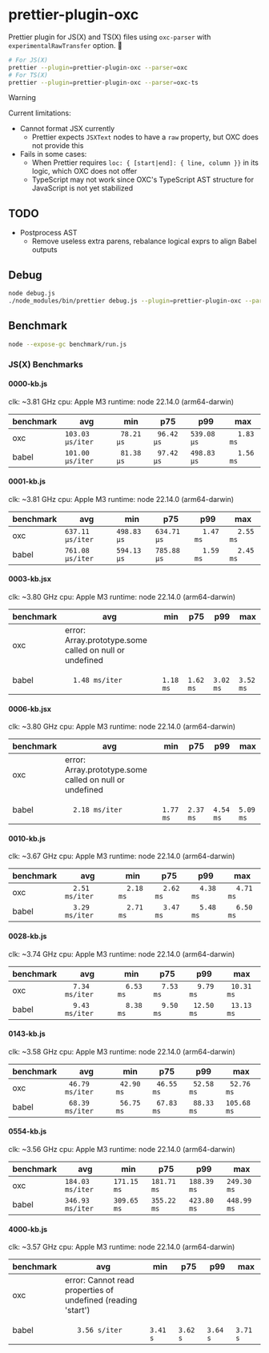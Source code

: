 # prettier-plugin-oxc

Prettier plugin for JS(X) and TS(X) files using `oxc-parser` with `experimentalRawTransfer` option. 🚀

```sh
# For JS(X)
prettier --plugin=prettier-plugin-oxc --parser=oxc
# For TS(X)
prettier --plugin=prettier-plugin-oxc --parser=oxc-ts
```

> [!WARNING]
> Current limitations:
> - Cannot format JSX currently
>   - Prettier expects `JSXText` nodes to have a `raw` property, but OXC does not provide this
> - Fails in some cases:
>   - When Prettier requires `loc: { [start|end]: { line, column }}` in its logic, which OXC does not offer
>   - TypeScript may not work since OXC's TypeScript AST structure for JavaScript is not yet stabilized

## TODO

- Postprocess AST
  - Remove useless extra parens, rebalance logical exprs to align Babel outputs

## Debug

```sh
node debug.js
./node_modules/bin/prettier debug.js --plugin=prettier-plugin-oxc --parser=oxc
```

## Benchmark

```sh
node --expose-gc benchmark/run.js
```

### JS(X) Benchmarks
#### 0000-kb.js
clk: ~3.81 GHz
cpu: Apple M3
runtime: node 22.14.0 (arm64-darwin)

| benchmark |              avg |         min |         p75 |         p99 |         max |
| ----- | ---------------- | ----------- | ----------- | ----------- | ----------- |
| oxc   | `103.03 µs/iter` | ` 78.21 µs` | ` 96.42 µs` | `539.08 µs` | `  1.83 ms` |
| babel | `101.00 µs/iter` | ` 81.38 µs` | ` 97.42 µs` | `498.83 µs` | `  1.56 ms` |

#### 0001-kb.js
clk: ~3.81 GHz
cpu: Apple M3
runtime: node 22.14.0 (arm64-darwin)

| benchmark |              avg |         min |         p75 |         p99 |         max |
| ----- | ---------------- | ----------- | ----------- | ----------- | ----------- |
| oxc   | `637.11 µs/iter` | `498.83 µs` | `634.71 µs` | `  1.47 ms` | `  2.55 ms` |
| babel | `761.08 µs/iter` | `594.13 µs` | `785.88 µs` | `  1.59 ms` | `  2.45 ms` |

#### 0003-kb.jsx
clk: ~3.80 GHz
cpu: Apple M3
runtime: node 22.14.0 (arm64-darwin)

| benchmark |              avg |         min |         p75 |         p99 |         max |
| ----- | ---------------- | ----------- | ----------- | ----------- | ----------- |
| oxc   | error: Array.prototype.some called on null or undefined |
| babel | `  1.48 ms/iter` | `  1.18 ms` | `  1.62 ms` | `  3.02 ms` | `  3.52 ms` |

#### 0006-kb.jsx
clk: ~3.80 GHz
cpu: Apple M3
runtime: node 22.14.0 (arm64-darwin)

| benchmark |              avg |         min |         p75 |         p99 |         max |
| ----- | ---------------- | ----------- | ----------- | ----------- | ----------- |
| oxc   | error: Array.prototype.some called on null or undefined |
| babel | `  2.18 ms/iter` | `  1.77 ms` | `  2.37 ms` | `  4.54 ms` | `  5.09 ms` |

#### 0010-kb.js
clk: ~3.67 GHz
cpu: Apple M3
runtime: node 22.14.0 (arm64-darwin)

| benchmark |              avg |         min |         p75 |         p99 |         max |
| ----- | ---------------- | ----------- | ----------- | ----------- | ----------- |
| oxc   | `  2.51 ms/iter` | `  2.18 ms` | `  2.62 ms` | `  4.38 ms` | `  4.71 ms` |
| babel | `  3.29 ms/iter` | `  2.71 ms` | `  3.47 ms` | `  5.48 ms` | `  6.50 ms` |

#### 0028-kb.js
clk: ~3.74 GHz
cpu: Apple M3
runtime: node 22.14.0 (arm64-darwin)

| benchmark |              avg |         min |         p75 |         p99 |         max |
| ----- | ---------------- | ----------- | ----------- | ----------- | ----------- |
| oxc   | `  7.34 ms/iter` | `  6.53 ms` | `  7.53 ms` | `  9.79 ms` | ` 10.31 ms` |
| babel | `  9.43 ms/iter` | `  8.38 ms` | `  9.50 ms` | ` 12.50 ms` | ` 13.13 ms` |

#### 0143-kb.js
clk: ~3.58 GHz
cpu: Apple M3
runtime: node 22.14.0 (arm64-darwin)

| benchmark |              avg |         min |         p75 |         p99 |         max |
| ----- | ---------------- | ----------- | ----------- | ----------- | ----------- |
| oxc   | ` 46.79 ms/iter` | ` 42.90 ms` | ` 46.55 ms` | ` 52.58 ms` | ` 52.76 ms` |
| babel | ` 68.39 ms/iter` | ` 56.75 ms` | ` 67.83 ms` | ` 88.33 ms` | `105.68 ms` |

#### 0554-kb.js
clk: ~3.56 GHz
cpu: Apple M3
runtime: node 22.14.0 (arm64-darwin)

| benchmark |              avg |         min |         p75 |         p99 |         max |
| ----- | ---------------- | ----------- | ----------- | ----------- | ----------- |
| oxc   | `184.03 ms/iter` | `171.15 ms` | `181.71 ms` | `188.39 ms` | `249.30 ms` |
| babel | `346.93 ms/iter` | `309.65 ms` | `355.22 ms` | `423.80 ms` | `448.99 ms` |

#### 4000-kb.js
clk: ~3.57 GHz
cpu: Apple M3
runtime: node 22.14.0 (arm64-darwin)

| benchmark |              avg |         min |         p75 |         p99 |         max |
| ----- | ---------------- | ----------- | ----------- | ----------- | ----------- |
| oxc   | error: Cannot read properties of undefined (reading 'start') |
| babel | `   3.56 s/iter` | `   3.41 s` | `   3.62 s` | `   3.64 s` | `   3.71 s` |
